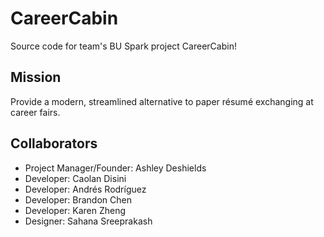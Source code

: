 # CareerCabin
Source code for team's BU Spark project CareerCabin!
## Mission
Provide a modern, streamlined alternative to paper résumé exchanging at career fairs. 
## Collaborators
- Project Manager/Founder: Ashley Deshields
- Developer: Caolan Disini
- Developer: Andrés Rodríguez
- Developer: Brandon Chen
- Developer: Karen Zheng
- Designer: Sahana Sreeprakash
